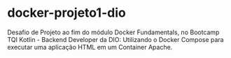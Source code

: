# docker-projeto1-dio
Desafio de Projeto ao fim do módulo Docker Fundamentals, no Bootcamp TQI Kotlin - Backend Developer da DIO:
Utilizando o Docker Compose para executar uma aplicação HTML em um Container Apache.
